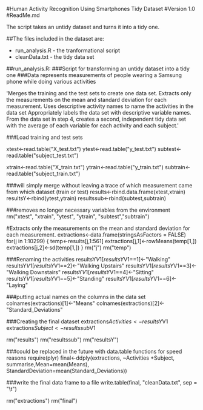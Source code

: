 #Human Activity Recognition Using Smartphones Tidy Dataset
#Version 1.0
#ReadMe.md


The script takes an untidy dataset and turns it into a tidy one.

##The files included in the dataset are:
- run_analysis.R - the tranformational script
- cleanData.txt - the tidy data set


##run_analysis.R:
###Script for transforming an untidy dataset into a tidy one
###Data represents measurements of people wearing a Samsung phone while doing various activities

'Merges the training and the test sets to create one data set.
Extracts only the measurements on the mean and standard deviation for each measurement.
Uses descriptive activity names to name the activities in the data set
Appropriately labels the data set with descriptive variable names.
From the data set in step 4, creates a second, independent tidy data set with the average of
each variable for each activity and each subject.'

###Load training and test sets

xtest<-read.table("X_test.txt")
ytest<-read.table("y_test.txt")
subtest<-read.table("subject_test.txt")

xtrain<-read.table("X_train.txt")
ytrain<-read.table("y_train.txt")
subtrain<-read.table("subject_train.txt")

###will simply merge without leaving a trace of which measurement came from which dataset (train or test)
results<-rbind.data.frame(xtest,xtrain)
resultsY<-rbind(ytest,ytrain)
resultssub<-rbind(subtest,subtrain)

###removes no longer necessary variables from the environment
rm("xtest", "xtrain", "ytest", "ytrain", "subtest","subtrain")

#Extracts only the measurements on the mean and standard deviation for each measurement.
extractions<-data.frame(stringsAsFactors = FALSE)
for(j in 1:10299) {
  temp<-results[j,1:561]
  extractions[j,1]<-rowMeans(temp[1,])
  extractions[j,2]<-sd(temp[1,])
}
rm("j")
rm("temp")

###Renaming the activities
resultsY$V1[resultsY$V1==1]<-"Walking"
resultsY$V1[resultsY$V1==2]<-"Walking Upstairs"
resultsY$V1[resultsY$V1==3]<-"Walking Downstairs"
resultsY$V1[resultsY$V1==4]<-"Sitting"
resultsY$V1[resultsY$V1==5]<-"Standing"
resultsY$V1[resultsY$V1==6]<-"Laying"

###putting actual names on the columns in the data set
colnames(extractions)[1]<-"Means"
colnames(extractions)[2]<-"Standard_Deviations"

###Creating the final dataset
extractions$Activities<-resultsY$V1
extractions$Subject<-resultssub$V1

rm("results")
rm("resultssub")
rm("resultsY")

###could be replaced in the future with data.table functions for speed reasons
require(plyr)
final<-ddply(extractions, ~Activities +Subject, summarise,Mean=mean(Means), StandardDeviation=mean(Standard_Deviations))

###write the final data frame to a file
write.table(final, "cleanData.txt", sep = "\t")

rm("extractions")
rm("final")


